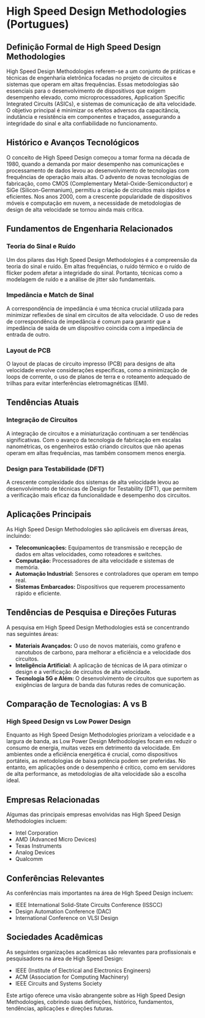 # High Speed Design Methodologies (Portugues)

## Definição Formal de High Speed Design Methodologies

High Speed Design Methodologies referem-se a um conjunto de práticas e técnicas de engenharia eletrônica focadas no projeto de circuitos e sistemas que operam em altas frequências. Essas metodologias são essenciais para o desenvolvimento de dispositivos que exigem desempenho elevado, como microprocessadores, Application Specific Integrated Circuits (ASICs), e sistemas de comunicação de alta velocidade. O objetivo principal é minimizar os efeitos adversos da capacitância, indutância e resistência em componentes e traçados, assegurando a integridade do sinal e alta confiabilidade no funcionamento.

## Histórico e Avanços Tecnológicos

O conceito de High Speed Design começou a tomar forma na década de 1980, quando a demanda por maior desempenho nas comunicações e processamento de dados levou ao desenvolvimento de tecnologias com frequências de operação mais altas. O advento de novas tecnologias de fabricação, como CMOS (Complementary Metal-Oxide-Semiconductor) e SiGe (Silicon-Germanium), permitiu a criação de circuitos mais rápidos e eficientes. Nos anos 2000, com a crescente popularidade de dispositivos móveis e computação em nuvem, a necessidade de metodologias de design de alta velocidade se tornou ainda mais crítica.

## Fundamentos de Engenharia Relacionados

### Teoria do Sinal e Ruído

Um dos pilares das High Speed Design Methodologies é a compreensão da teoria do sinal e ruído. Em altas frequências, o ruído térmico e o ruído de flicker podem afetar a integridade do sinal. Portanto, técnicas como a modelagem de ruído e a análise de jitter são fundamentais.

### Impedância e Match de Sinal

A correspondência de impedância é uma técnica crucial utilizada para minimizar reflexões de sinal em circuitos de alta velocidade. O uso de redes de correspondência de impedância é comum para garantir que a impedância de saída de um dispositivo coincida com a impedância de entrada de outro.

### Layout de PCB

O layout de placas de circuito impresso (PCB) para designs de alta velocidade envolve considerações específicas, como a minimização de loops de corrente, o uso de planos de terra e o roteamento adequado de trilhas para evitar interferências eletromagnéticas (EMI).

## Tendências Atuais

### Integração de Circuitos

A integração de circuitos e a miniaturização continuam a ser tendências significativas. Com o avanço da tecnologia de fabricação em escalas nanométricas, os engenheiros estão criando circuitos que não apenas operam em altas frequências, mas também consomem menos energia.

### Design para Testabilidade (DFT)

A crescente complexidade dos sistemas de alta velocidade levou ao desenvolvimento de técnicas de Design for Testability (DFT), que permitem a verificação mais eficaz da funcionalidade e desempenho dos circuitos.

## Aplicações Principais

As High Speed Design Methodologies são aplicáveis em diversas áreas, incluindo:

- **Telecomunicações:** Equipamentos de transmissão e recepção de dados em altas velocidades, como roteadores e switches.
- **Computação:** Processadores de alta velocidade e sistemas de memória.
- **Automação Industrial:** Sensores e controladores que operam em tempo real.
- **Sistemas Embarcados:** Dispositivos que requerem processamento rápido e eficiente.

## Tendências de Pesquisa e Direções Futuras

A pesquisa em High Speed Design Methodologies está se concentrando nas seguintes áreas:

- **Materiais Avançados:** O uso de novos materiais, como grafeno e nanotubos de carbono, para melhorar a eficiência e a velocidade dos circuitos.
- **Inteligência Artificial:** A aplicação de técnicas de IA para otimizar o design e a verificação de circuitos de alta velocidade.
- **Tecnologia 5G e Além:** O desenvolvimento de circuitos que suportem as exigências de largura de banda das futuras redes de comunicação.

## Comparação de Tecnologias: A vs B

### High Speed Design vs Low Power Design

Enquanto as High Speed Design Methodologies priorizam a velocidade e a largura de banda, as Low Power Design Methodologies focam em reduzir o consumo de energia, muitas vezes em detrimento da velocidade. Em ambientes onde a eficiência energética é crucial, como dispositivos portáteis, as metodologias de baixa potência podem ser preferidas. No entanto, em aplicações onde o desempenho é crítico, como em servidores de alta performance, as metodologias de alta velocidade são a escolha ideal.

## Empresas Relacionadas

Algumas das principais empresas envolvidas nas High Speed Design Methodologies incluem:

- Intel Corporation
- AMD (Advanced Micro Devices)
- Texas Instruments
- Analog Devices
- Qualcomm

## Conferências Relevantes

As conferências mais importantes na área de High Speed Design incluem:

- IEEE International Solid-State Circuits Conference (ISSCC)
- Design Automation Conference (DAC)
- International Conference on VLSI Design

## Sociedades Acadêmicas

As seguintes organizações acadêmicas são relevantes para profissionais e pesquisadores na área de High Speed Design:

- IEEE (Institute of Electrical and Electronics Engineers)
- ACM (Association for Computing Machinery)
- IEEE Circuits and Systems Society

Este artigo oferece uma visão abrangente sobre as High Speed Design Methodologies, cobrindo suas definições, histórico, fundamentos, tendências, aplicações e direções futuras.